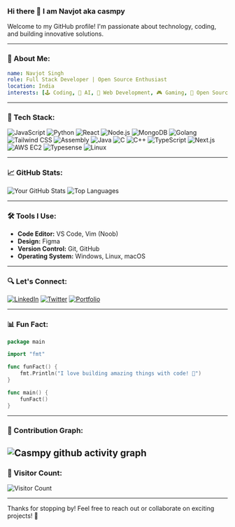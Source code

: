 ### Hi there 👋 I am Navjot aka casmpy  

Welcome to my GitHub profile! I'm passionate about technology, coding, and building innovative solutions. 

---

### 🌟 About Me:
```yaml
name: Navjot Singh
role: Full Stack Developer | Open Source Enthusiast
location: India
interests: [🕹️ Coding, 🧠 AI, 🔄 Web Development, 🎮 Gaming, 💚 Open Source]
```

---

### 🤖 Tech Stack:
![JavaScript](https://img.shields.io/badge/JavaScript-F7DF1E?style=flat&logo=javascript&logoColor=black)
![Python](https://img.shields.io/badge/Python-3776AB?style=flat&logo=python&logoColor=white)
![React](https://img.shields.io/badge/React-61DAFB?style=flat&logo=react&logoColor=black)
![Node.js](https://img.shields.io/badge/Node.js-339933?style=flat&logo=nodedotjs&logoColor=white)
![MongoDB](https://img.shields.io/badge/MongoDB-47A248?style=flat&logo=mongodb&logoColor=white)
![Golang](https://img.shields.io/badge/Go-00ADD8?style=flat&logo=go&logoColor=white)
![Tailwind CSS](https://img.shields.io/badge/TailwindCSS-38B2AC?style=flat&logo=tailwindcss&logoColor=white)
![Assembly](https://img.shields.io/badge/Assembly-525252?style=flat&logo=hackaday&logoColor=white)
![Java](https://img.shields.io/badge/Java-ED8B00?style=flat&logo=openjdk&logoColor=white)
![C](https://img.shields.io/badge/C-A8B9CC?style=flat&logo=c&logoColor=white)
![C++](https://img.shields.io/badge/C++-00599C?style=flat&logo=c%2b%2b&logoColor=white)
![TypeScript](https://img.shields.io/badge/TypeScript-3178C6?style=flat&logo=typescript&logoColor=white)
![Next.js](https://img.shields.io/badge/Next.js-000000?style=flat&logo=nextdotjs&logoColor=white)
![AWS EC2](https://img.shields.io/badge/AWS%20EC2-FF9900?style=flat&logo=amazonec2&logoColor=white)
![Typesense](https://img.shields.io/badge/Typesense-FF5C5C?style=flat&logo=typescript&logoColor=white)
![Linux](https://img.shields.io/badge/Linux-FCC624?style=flat&logo=linux&logoColor=black)



---

### 📈 GitHub Stats:
![Your GitHub Stats](https://github-readme-stats.vercel.app/api?username=casmpy&show_icons=true&theme=radical)
![Top Languages](https://github-readme-stats.vercel.app/api/top-langs/?username=casmpy&layout=compact&theme=radical)

---

### 🛠️ Tools I Use:
- **Code Editor:** VS Code, Vim (Noob)
- **Design:** Figma
- **Version Control:** Git, GitHub
- **Operating System:** Windows, Linux, macOS

---

### 🔍 Let's Connect:
[![LinkedIn](https://img.shields.io/badge/LinkedIn-blue?style=for-the-badge&logo=linkedin)](https://linkedin.com/in/casmpy)
[![Twitter](https://img.shields.io/badge/Twitter-1DA1F2?style=for-the-badge&logo=twitter&logoColor=white)](https://twitter.com/casmpy)
[![Portfolio](https://img.shields.io/badge/Portfolio-000000?style=for-the-badge&logo=firefox&logoColor=white)](https://bio.link/casmpy)

---

### 📊 Fun Fact:
```go
package main

import "fmt"

func funFact() {
    fmt.Println("I love building amazing things with code! 🥩")
}

func main() {
    funFact()
}

```

---

### 🔄 Contribution Graph:
![Casmpy github activity graph](https://github-readme-activity-graph.vercel.app/graph?username=casmpy&theme=react-dark)
---

### 🎉 Visitor Count:
![Visitor Count](https://profile-counter.glitch.me/{casmpy}/count.svg)

---

Thanks for stopping by! Feel free to reach out or collaborate on exciting projects! 🌟

